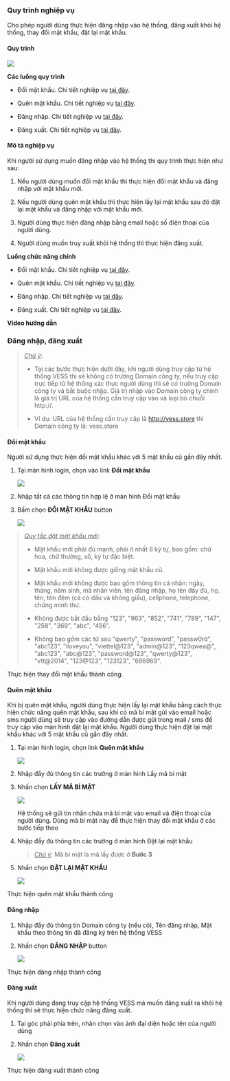 ### Quy trình nghiệp vụ

Cho phép người dùng thực hiện đăng nhập vào hệ thống, đăng xuất khỏi hệ thống, thay đổi mật khẩu, đặt lại mật khẩu.

#### Quy trình

![](picture/PIC_DW_Login-QuyTrinh.png)

**Các luồng quy trình**

* Đổi mật khẩu. Chi tiết nghiệp vụ <u>[tại đây](#doi-mat-khau)</u>.

* Quên mật khẩu. Chi tiết nghiệp vụ <u>[tại đây](#quen-mat-khau)</u>.

* Đăng nhập. Chi tiết nghiệp vụ <u>[tại đây](#dang-nhap)</u>.

* Đăng xuất. Chi tiết nghiệp vụ <u>[tại đây](#dang-xuat)</u>.


#### Mô tả nghiệp vụ

Khi người sử dụng muốn đăng nhập vào hệ thống thì quy trình thực hiện như sau:

1. Nếu người dùng muốn đổi mật khẩu thì thực hiện đổi mật khẩu và đăng nhập với mật khẩu mới.

2. Nếu người dùng quên mật khẩu thì thực hiện lấy lại mật khẩu sau đó đặt lại mật khẩu và đăng nhập với mật khẩu mới.

3. Người dùng thực hiện đăng nhập bằng email hoặc số điện thoại của người dùng.

4. Người dùng muốn truy xuất khỏi hệ thống thì thực hiện đăng xuất.

**Luồng chức năng chính**

* Đổi mật khẩu. Chi tiết nghiệp vụ <u>[tại đây](#doi-mat-khau)</u>.

* Quên mật khẩu. Chi tiết nghiệp vụ <u>[tại đây](#quen-mat-khau)</u>.

* Đăng nhập. Chi tiết nghiệp vụ <u>[tại đây](#dang-nhap)</u>.

* Đăng xuất. Chi tiết nghiệp vụ <u>[tại đây](#dang-xuat)</u>.

**Video hướng dẫn**

### Đăng nhập, đăng xuất

 > *<u>Chú ý</u>*: 
 > - Tại các bước thực hiện dưới đây, khi người dùng truy cập từ hệ thống VESS thì sẽ không có trường Domain công ty, nếu truy cập trực tiếp từ hệ thống xác thực người dùng thì sẽ có trường Domain công ty và bắt buộc nhập. Giá trị nhập vào Domain công ty chính là giá trị URL của hệ thống cần truy cập vào và loại bỏ chuỗi http://.
 >
 > - Ví dụ: URL của hệ thống cần truy cập là http://vess.store thì Domain công ty là: vess.store
 
#### Đổi mật khẩu

Người sử dụng thực hiện đổi mật khẩu khác với 5 mật khẩu cũ gần đây nhất.

1. Tại màn hình login, chọn vào link **Đổi mật khẩu**

    ![](picture/PIC_DW_Login-DoiMatKhau_1.png)

2. Nhập tất cả các thông tin hợp lệ ở màn hình Đổi mật khẩu

3. Bấm chọn **ĐỔI MẬT KHẨU** button

    ![](picture/PIC_DW_Login-DoiMatKhau_2_3.png)

> *<u>Quy tắc đặt mật khẩu mới</u>*:
>
> - Mật khẩu mới phải đủ mạnh, phải ít nhất 8 ký tự, bao gồm: chữ hoa, chữ thường, số, ký tự đặc biệt.
>
> - Mật khẩu mới không được giống mật khẩu cũ.
>
> - Mật khẩu mới không được bao gồm thông tin cá nhân: ngày, tháng, năm sinh, mã nhân viên, tên đăng nhập, họ tên đầy đủ, họ, tên, tên đệm (cả có dấu và không giấu), cellphone, telephone, chứng minh thư.
>
> - Không được bắt đầu bằng "123", "963", "852", "741", "789", "147", "258", "369", "abc", "456".
>
> - Không bao gồm các từ sau "qwerty", "password", "passw0rd", "abc123", "iloveyou", "viettel@123", "admin@123", "123qwea@", "abc123", "abc@123", "password@123", "qwerty@123", "vtt@2014", "123@123", "123123", "696969".

Thực hiện thay đổi mật khẩu thành công.


#### Quên mật khẩu

   Khi bị quên mật khẩu, người dùng thực hiện lấy lại mật khẩu bằng cách thực hiện chức năng quên mật khẩu, sau khi có mã bí mật gửi vào email hoặc sms người dùng sẽ truy cập vào đường dẫn được gửi trong mail / sms để truy cập vào màn hình đặt lại mật khẩu. Người dùng thực hiện đặt lại mật khẩu khác với 5 mật khẩu cũ gần đây nhất.

1. Tại màn hình login, chọn link **Quên mật khẩu**

    ![](picture/PIC_DW_Login-QuenMatKhau_1.png)

2. Nhập đầy đủ thông tin các trường ở màn hình Lấy mã bí mật 

3. Nhấn chọn **LẤY MÃ BÍ MẬT**

    ![](picture/PIC_DW_Login-QuenMatKhau_2_3.png)

    Hệ thống sẽ gửi tin nhắn chứa mã bí mật vào email và điện thoại của người dùng. Dùng mã bí mật này để thực hiện thay đổi mật khẩu ở các bước tiếp theo

4. Nhập đầy đủ thông tin các trường ở màn hình Đặt lại mật khẩu 

    > *<u>Chú ý</u>*: Mã bí mật là mã lấy được ở **Bước 3**
    
5. Nhấn chọn **ĐẶT LẠI MẬT KHẨU**
    
    ![](picture/PIC_DW_Login-QuenMatKhau_4_5.png)

Thực hiện quên mật khẩu thành công

#### Đăng nhập

1. Nhập đầy đủ thông tin Domain công ty (nếu có), Tên đăng nhập, Mật khẩu theo thông tin đã đăng ký trên hệ thống VESS

2. Nhấn chọn **ĐĂNG NHẬP** button

    ![](picture/PIC_DW_Login-DoiMatKhau_1.png)

Thực hiện đăng nhập thành công

#### Đăng xuất
Khi người dùng đang truy cập hệ thống VESS mà muốn đăng xuất ra khỏi hệ thống thì sẽ thực hiện chức năng đăng xuất.
1. Tại góc phải phía trên, nhân chọn vào ảnh đại diện hoặc tên của người dùng
2. Nhấn chọn **Đăng xuất**

    ![](picture/PIC_DW_Login-Logout.png)
    
Thực hiện đăng xuất thành công